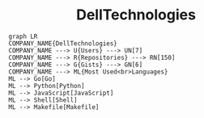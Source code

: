 <h1 align="center">DellTechnologies</h1>

```mermaid
graph LR
COMPANY_NAME{DellTechnologies}
COMPANY_NAME ---> U{Users} ---> UN[7]
COMPANY_NAME ---> R{Repositories} ---> RN[150]
COMPANY_NAME ---> G{Gists} ---> GN[6]
COMPANY_NAME ---> ML{Most Used<br>Languages}
ML --> Go[Go]
ML --> Python[Python]
ML --> JavaScript[JavaScript]
ML --> Shell[Shell]
ML --> Makefile[Makefile]
```
